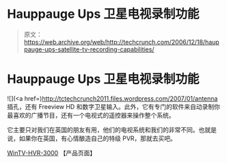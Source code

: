# Hauppauge Ups 卫星电视录制功能

> 原文：<https://web.archive.org/web/http://techcrunch.com/2006/12/18/hauppauge-ups-satellite-tv-recording-capabilities/>

# Hauppauge Ups 卫星电视录制功能

![](<a href=)http://tctechcrunch2011.files.wordpress.com/2007/01/antenna 插孔，还有 Freeview HD 和数字卫星输入。此外，它有专门的软件来自动录制你最喜欢的广播节目，还有一个电视式的遥控器来操作整个系统。

它主要只对我们在英国的朋友有用，他们的电视系统和我们的非常不同。也就是说，如果你在英国，有心情酿造自己的特级 PVR，那就去买吧。

[WinTV-HVR-3000](https://web.archive.org/web/20130627202915/http://www.hauppauge.co.uk/pages/products/data_hvr3000.html) 【产品页面】